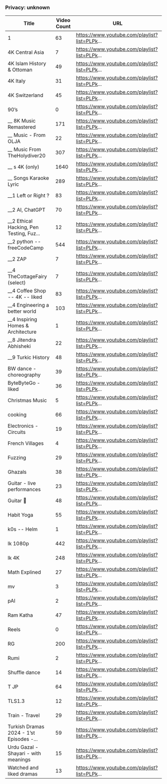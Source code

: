 
### Privacy: unknown

| Title                                    | Video Count | URL                                           |
|------------------------------------------|-------------|-----------------------------------------------|
| 1                                        | 63          | https://www.youtube.com/playlist?list=PLPk... |
| 4K Central Asia                          | 7           | https://www.youtube.com/playlist?list=PLPk... |
| 4K Islam History & Ottoman               | 49          | https://www.youtube.com/playlist?list=PLPk... |
| 4K Italy                                 | 31          | https://www.youtube.com/playlist?list=PLPk... |
| 4K Switzerland                           | 45          | https://www.youtube.com/playlist?list=PLPk... |
| 90’s                                     | 0           | https://www.youtube.com/playlist?list=PLPk... |
| __ 8K Music Remastered                   | 171         | https://www.youtube.com/playlist?list=PLPk... |
| __ Music - From OLJA                     | 22          | https://www.youtube.com/playlist?list=PLPk... |
| __ Music From TheHolydiver20             | 307         | https://www.youtube.com/playlist?list=PLPk... |
| __ s 4K (only)                           | 1640        | https://www.youtube.com/playlist?list=PLPk... |
| __ Songs Karaoke Lyric                   | 289         | https://www.youtube.com/playlist?list=PLPk... |
| __1 Left or Right ?                      | 83          | https://www.youtube.com/playlist?list=PLPk... |
| __2 AI, ChatGPT                          | 70          | https://www.youtube.com/playlist?list=PLPk... |
| __2 Ethical Hacking, Pen Testing, Fuz... | 12          | https://www.youtube.com/playlist?list=PLPk... |
| __2 python -- freeCodeCamp               | 544         | https://www.youtube.com/playlist?list=PLPk... |
| __2 ZAP                                  | 7           | https://www.youtube.com/playlist?list=PLPk... |
| __4  TheCottageFairy (select)            | 7           | https://www.youtube.com/playlist?list=PLPk... |
| __4 Coffee Shop -- 4K -- liked           | 83          | https://www.youtube.com/playlist?list=PLPk... |
| __4 Engineering a better world           | 103         | https://www.youtube.com/playlist?list=PLPk... |
| __4 Inspiring Homes & Architecture       | 1           | https://www.youtube.com/playlist?list=PLPk... |
| __8 Jitendra Abhisheki                   | 22          | https://www.youtube.com/playlist?list=PLPk... |
| __9 Turkic History                       | 48          | https://www.youtube.com/playlist?list=PLPk... |
| BW dance - choreography                  | 39          | https://www.youtube.com/playlist?list=PLPk... |
| ByteByteGo - liked                       | 36          | https://www.youtube.com/playlist?list=PLPk... |
| Christmas Music                          | 5           | https://www.youtube.com/playlist?list=PLPk... |
| cooking                                  | 66          | https://www.youtube.com/playlist?list=PLPk... |
| Electronics - Circuits                   | 19          | https://www.youtube.com/playlist?list=PLPk... |
| French Villages                          | 4           | https://www.youtube.com/playlist?list=PLPk... |
| Fuzzing                                  | 29          | https://www.youtube.com/playlist?list=PLPk... |
| Ghazals                                  | 38          | https://www.youtube.com/playlist?list=PLPk... |
| Guitar - live performances               | 23          | https://www.youtube.com/playlist?list=PLPk... |
| Guitar 🎸                                 | 48          | https://www.youtube.com/playlist?list=PLPk... |
| Habit Yoga                               | 55          | https://www.youtube.com/playlist?list=PLPk... |
| k0s -- Helm                              | 1           | https://www.youtube.com/playlist?list=PLPk... |
| lk 1080p                                 | 442         | https://www.youtube.com/playlist?list=PLPk... |
| lk 4K                                    | 248         | https://www.youtube.com/playlist?list=PLPk... |
| Math Explined                            | 27          | https://www.youtube.com/playlist?list=PLPk... |
| mv                                       | 3           | https://www.youtube.com/playlist?list=PLPk... |
| pAI                                      | 2           | https://www.youtube.com/playlist?list=PLPk... |
| Ram Katha                                | 47          | https://www.youtube.com/playlist?list=PLPk... |
| Reels                                    | 0           | https://www.youtube.com/playlist?list=PLPk... |
| RG                                       | 200         | https://www.youtube.com/playlist?list=PLPk... |
| Rumi                                     | 2           | https://www.youtube.com/playlist?list=PLPk... |
| Shuffle dance                            | 14          | https://www.youtube.com/playlist?list=PLPk... |
| T JP                                     | 64          | https://www.youtube.com/playlist?list=PLPk... |
| TLS1.3                                   | 12          | https://www.youtube.com/playlist?list=PLPk... |
| Train - Travel                           | 29          | https://www.youtube.com/playlist?list=PLPk... |
| Turkish Dramas 2024 - 1’st Episodes -... | 59          | https://www.youtube.com/playlist?list=PLPk... |
| Urdu Gazal - Shayari - with meanings     | 15          | https://www.youtube.com/playlist?list=PLPk... |
| Watched and liked dramas                 | 13          | https://www.youtube.com/playlist?list=PLPk... |
